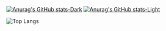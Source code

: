 [![Anurag's GitHub stats-Dark](https://github-readme-stats.vercel.app/api?username=RichardBryanlr&show_icons=true&theme=dark#gh-dark-mode-only)](https://github.com/RichardBryanlr/github-readme-stats#gh-dark-mode-only)
[![Anurag's GitHub stats-Light](https://github-readme-stats.vercel.app/api?username=RichardBryanlr&show_icons=true&theme=default#gh-light-mode-only)](https://github.com/RichardBryanlr/github-readme-stats#gh-light-mode-only)

![Top Langs](https://github-readme-stats.vercel.app/api/top-langs/?username=RichardBryanlr&hide_progress=true)
